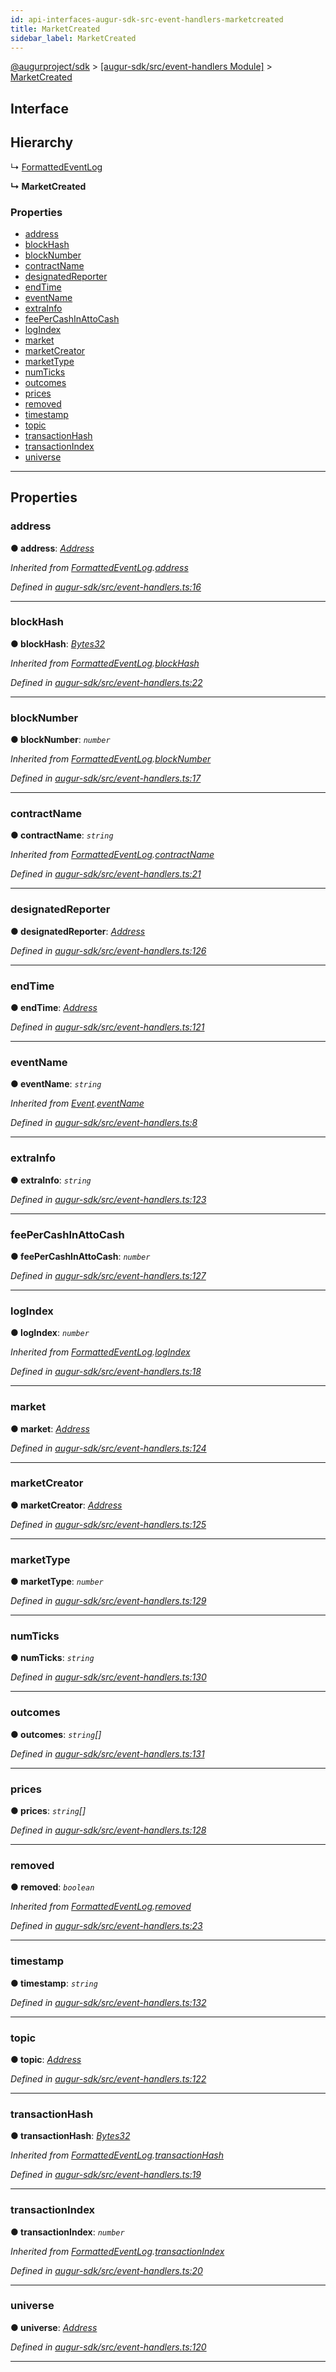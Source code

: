 ```yaml
---
id: api-interfaces-augur-sdk-src-event-handlers-marketcreated
title: MarketCreated
sidebar_label: MarketCreated
---
```


[@augurproject/sdk](api-readme.md) > [[augur-sdk/src/event-handlers Module]](api-modules-augur-sdk-src-event-handlers-module.md) > [MarketCreated](api-interfaces-augur-sdk-src-event-handlers-marketcreated.md)

## Interface

## Hierarchy

↳  [FormattedEventLog](api-interfaces-augur-sdk-src-event-handlers-formattedeventlog.md)

**↳ MarketCreated**

### Properties

* [address](api-interfaces-augur-sdk-src-event-handlers-marketcreated.md#address)
* [blockHash](api-interfaces-augur-sdk-src-event-handlers-marketcreated.md#blockhash)
* [blockNumber](api-interfaces-augur-sdk-src-event-handlers-marketcreated.md#blocknumber)
* [contractName](api-interfaces-augur-sdk-src-event-handlers-marketcreated.md#contractname)
* [designatedReporter](api-interfaces-augur-sdk-src-event-handlers-marketcreated.md#designatedreporter)
* [endTime](api-interfaces-augur-sdk-src-event-handlers-marketcreated.md#endtime)
* [eventName](api-interfaces-augur-sdk-src-event-handlers-marketcreated.md#eventname)
* [extraInfo](api-interfaces-augur-sdk-src-event-handlers-marketcreated.md#extrainfo)
* [feePerCashInAttoCash](api-interfaces-augur-sdk-src-event-handlers-marketcreated.md#feepercashinattocash)
* [logIndex](api-interfaces-augur-sdk-src-event-handlers-marketcreated.md#logindex)
* [market](api-interfaces-augur-sdk-src-event-handlers-marketcreated.md#market)
* [marketCreator](api-interfaces-augur-sdk-src-event-handlers-marketcreated.md#marketcreator)
* [marketType](api-interfaces-augur-sdk-src-event-handlers-marketcreated.md#markettype)
* [numTicks](api-interfaces-augur-sdk-src-event-handlers-marketcreated.md#numticks)
* [outcomes](api-interfaces-augur-sdk-src-event-handlers-marketcreated.md#outcomes)
* [prices](api-interfaces-augur-sdk-src-event-handlers-marketcreated.md#prices)
* [removed](api-interfaces-augur-sdk-src-event-handlers-marketcreated.md#removed)
* [timestamp](api-interfaces-augur-sdk-src-event-handlers-marketcreated.md#timestamp)
* [topic](api-interfaces-augur-sdk-src-event-handlers-marketcreated.md#topic)
* [transactionHash](api-interfaces-augur-sdk-src-event-handlers-marketcreated.md#transactionhash)
* [transactionIndex](api-interfaces-augur-sdk-src-event-handlers-marketcreated.md#transactionindex)
* [universe](api-interfaces-augur-sdk-src-event-handlers-marketcreated.md#universe)

---

## Properties

<a id="address"></a>

###  address

**● address**: *[Address](api-modules-augur-sdk-src-event-handlers-module.md#address)*

*Inherited from [FormattedEventLog](api-interfaces-augur-sdk-src-event-handlers-formattedeventlog.md).[address](api-interfaces-augur-sdk-src-event-handlers-formattedeventlog.md#address)*

*Defined in [augur-sdk/src/event-handlers.ts:16](https://github.com/AugurProject/augur/blob/3727cd4ec9/packages/augur-sdk/src/event-handlers.ts#L16)*

___
<a id="blockhash"></a>

###  blockHash

**● blockHash**: *[Bytes32](api-modules-augur-sdk-src-event-handlers-module.md#bytes32)*

*Inherited from [FormattedEventLog](api-interfaces-augur-sdk-src-event-handlers-formattedeventlog.md).[blockHash](api-interfaces-augur-sdk-src-event-handlers-formattedeventlog.md#blockhash)*

*Defined in [augur-sdk/src/event-handlers.ts:22](https://github.com/AugurProject/augur/blob/3727cd4ec9/packages/augur-sdk/src/event-handlers.ts#L22)*

___
<a id="blocknumber"></a>

###  blockNumber

**● blockNumber**: *`number`*

*Inherited from [FormattedEventLog](api-interfaces-augur-sdk-src-event-handlers-formattedeventlog.md).[blockNumber](api-interfaces-augur-sdk-src-event-handlers-formattedeventlog.md#blocknumber)*

*Defined in [augur-sdk/src/event-handlers.ts:17](https://github.com/AugurProject/augur/blob/3727cd4ec9/packages/augur-sdk/src/event-handlers.ts#L17)*

___
<a id="contractname"></a>

###  contractName

**● contractName**: *`string`*

*Inherited from [FormattedEventLog](api-interfaces-augur-sdk-src-event-handlers-formattedeventlog.md).[contractName](api-interfaces-augur-sdk-src-event-handlers-formattedeventlog.md#contractname)*

*Defined in [augur-sdk/src/event-handlers.ts:21](https://github.com/AugurProject/augur/blob/3727cd4ec9/packages/augur-sdk/src/event-handlers.ts#L21)*

___
<a id="designatedreporter"></a>

###  designatedReporter

**● designatedReporter**: *[Address](api-modules-augur-sdk-src-event-handlers-module.md#address)*

*Defined in [augur-sdk/src/event-handlers.ts:126](https://github.com/AugurProject/augur/blob/3727cd4ec9/packages/augur-sdk/src/event-handlers.ts#L126)*

___
<a id="endtime"></a>

###  endTime

**● endTime**: *[Address](api-modules-augur-sdk-src-event-handlers-module.md#address)*

*Defined in [augur-sdk/src/event-handlers.ts:121](https://github.com/AugurProject/augur/blob/3727cd4ec9/packages/augur-sdk/src/event-handlers.ts#L121)*

___
<a id="eventname"></a>

###  eventName

**● eventName**: *`string`*

*Inherited from [Event](api-interfaces-augur-sdk-src-event-handlers-event.md).[eventName](api-interfaces-augur-sdk-src-event-handlers-event.md#eventname)*

*Defined in [augur-sdk/src/event-handlers.ts:8](https://github.com/AugurProject/augur/blob/3727cd4ec9/packages/augur-sdk/src/event-handlers.ts#L8)*

___
<a id="extrainfo"></a>

###  extraInfo

**● extraInfo**: *`string`*

*Defined in [augur-sdk/src/event-handlers.ts:123](https://github.com/AugurProject/augur/blob/3727cd4ec9/packages/augur-sdk/src/event-handlers.ts#L123)*

___
<a id="feepercashinattocash"></a>

###  feePerCashInAttoCash

**● feePerCashInAttoCash**: *`number`*

*Defined in [augur-sdk/src/event-handlers.ts:127](https://github.com/AugurProject/augur/blob/3727cd4ec9/packages/augur-sdk/src/event-handlers.ts#L127)*

___
<a id="logindex"></a>

###  logIndex

**● logIndex**: *`number`*

*Inherited from [FormattedEventLog](api-interfaces-augur-sdk-src-event-handlers-formattedeventlog.md).[logIndex](api-interfaces-augur-sdk-src-event-handlers-formattedeventlog.md#logindex)*

*Defined in [augur-sdk/src/event-handlers.ts:18](https://github.com/AugurProject/augur/blob/3727cd4ec9/packages/augur-sdk/src/event-handlers.ts#L18)*

___
<a id="market"></a>

###  market

**● market**: *[Address](api-modules-augur-sdk-src-event-handlers-module.md#address)*

*Defined in [augur-sdk/src/event-handlers.ts:124](https://github.com/AugurProject/augur/blob/3727cd4ec9/packages/augur-sdk/src/event-handlers.ts#L124)*

___
<a id="marketcreator"></a>

###  marketCreator

**● marketCreator**: *[Address](api-modules-augur-sdk-src-event-handlers-module.md#address)*

*Defined in [augur-sdk/src/event-handlers.ts:125](https://github.com/AugurProject/augur/blob/3727cd4ec9/packages/augur-sdk/src/event-handlers.ts#L125)*

___
<a id="markettype"></a>

###  marketType

**● marketType**: *`number`*

*Defined in [augur-sdk/src/event-handlers.ts:129](https://github.com/AugurProject/augur/blob/3727cd4ec9/packages/augur-sdk/src/event-handlers.ts#L129)*

___
<a id="numticks"></a>

###  numTicks

**● numTicks**: *`string`*

*Defined in [augur-sdk/src/event-handlers.ts:130](https://github.com/AugurProject/augur/blob/3727cd4ec9/packages/augur-sdk/src/event-handlers.ts#L130)*

___
<a id="outcomes"></a>

###  outcomes

**● outcomes**: *`string`[]*

*Defined in [augur-sdk/src/event-handlers.ts:131](https://github.com/AugurProject/augur/blob/3727cd4ec9/packages/augur-sdk/src/event-handlers.ts#L131)*

___
<a id="prices"></a>

###  prices

**● prices**: *`string`[]*

*Defined in [augur-sdk/src/event-handlers.ts:128](https://github.com/AugurProject/augur/blob/3727cd4ec9/packages/augur-sdk/src/event-handlers.ts#L128)*

___
<a id="removed"></a>

###  removed

**● removed**: *`boolean`*

*Inherited from [FormattedEventLog](api-interfaces-augur-sdk-src-event-handlers-formattedeventlog.md).[removed](api-interfaces-augur-sdk-src-event-handlers-formattedeventlog.md#removed)*

*Defined in [augur-sdk/src/event-handlers.ts:23](https://github.com/AugurProject/augur/blob/3727cd4ec9/packages/augur-sdk/src/event-handlers.ts#L23)*

___
<a id="timestamp"></a>

###  timestamp

**● timestamp**: *`string`*

*Defined in [augur-sdk/src/event-handlers.ts:132](https://github.com/AugurProject/augur/blob/3727cd4ec9/packages/augur-sdk/src/event-handlers.ts#L132)*

___
<a id="topic"></a>

###  topic

**● topic**: *[Address](api-modules-augur-sdk-src-event-handlers-module.md#address)*

*Defined in [augur-sdk/src/event-handlers.ts:122](https://github.com/AugurProject/augur/blob/3727cd4ec9/packages/augur-sdk/src/event-handlers.ts#L122)*

___
<a id="transactionhash"></a>

###  transactionHash

**● transactionHash**: *[Bytes32](api-modules-augur-sdk-src-event-handlers-module.md#bytes32)*

*Inherited from [FormattedEventLog](api-interfaces-augur-sdk-src-event-handlers-formattedeventlog.md).[transactionHash](api-interfaces-augur-sdk-src-event-handlers-formattedeventlog.md#transactionhash)*

*Defined in [augur-sdk/src/event-handlers.ts:19](https://github.com/AugurProject/augur/blob/3727cd4ec9/packages/augur-sdk/src/event-handlers.ts#L19)*

___
<a id="transactionindex"></a>

###  transactionIndex

**● transactionIndex**: *`number`*

*Inherited from [FormattedEventLog](api-interfaces-augur-sdk-src-event-handlers-formattedeventlog.md).[transactionIndex](api-interfaces-augur-sdk-src-event-handlers-formattedeventlog.md#transactionindex)*

*Defined in [augur-sdk/src/event-handlers.ts:20](https://github.com/AugurProject/augur/blob/3727cd4ec9/packages/augur-sdk/src/event-handlers.ts#L20)*

___
<a id="universe"></a>

###  universe

**● universe**: *[Address](api-modules-augur-sdk-src-event-handlers-module.md#address)*

*Defined in [augur-sdk/src/event-handlers.ts:120](https://github.com/AugurProject/augur/blob/3727cd4ec9/packages/augur-sdk/src/event-handlers.ts#L120)*

___

